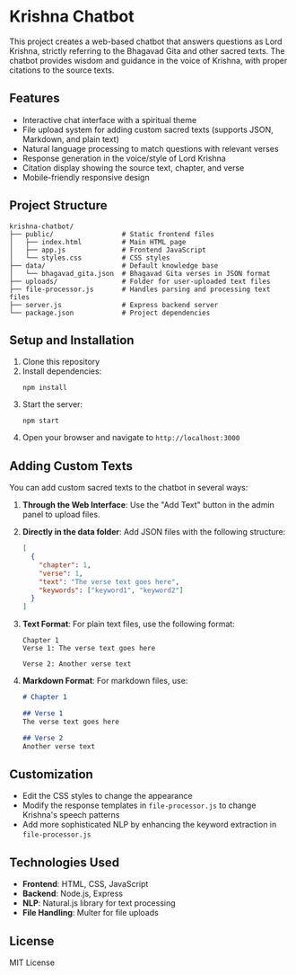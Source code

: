# Krishna Chatbot

This project creates a web-based chatbot that answers questions as Lord Krishna, strictly referring to the Bhagavad Gita and other sacred texts. The chatbot provides wisdom and guidance in the voice of Krishna, with proper citations to the source texts.

## Features

- Interactive chat interface with a spiritual theme
- File upload system for adding custom sacred texts (supports JSON, Markdown, and plain text)
- Natural language processing to match questions with relevant verses
- Response generation in the voice/style of Lord Krishna
- Citation display showing the source text, chapter, and verse
- Mobile-friendly responsive design

## Project Structure

```
krishna-chatbot/
├── public/                 # Static frontend files
│   ├── index.html          # Main HTML page
│   ├── app.js              # Frontend JavaScript
│   └── styles.css          # CSS styles
├── data/                   # Default knowledge base
│   └── bhagavad_gita.json  # Bhagavad Gita verses in JSON format
├── uploads/                # Folder for user-uploaded text files
├── file-processor.js       # Handles parsing and processing text files
├── server.js               # Express backend server
└── package.json            # Project dependencies
```

## Setup and Installation

1. Clone this repository
2. Install dependencies:
   ```
   npm install
   ```
3. Start the server:
   ```
   npm start
   ```
4. Open your browser and navigate to `http://localhost:3000`

## Adding Custom Texts

You can add custom sacred texts to the chatbot in several ways:

1. **Through the Web Interface**: Use the "Add Text" button in the admin panel to upload files.

2. **Directly in the data folder**: Add JSON files with the following structure:
   ```json
   [
     {
       "chapter": 1,
       "verse": 1,
       "text": "The verse text goes here",
       "keywords": ["keyword1", "keyword2"]
     }
   ]
   ```

3. **Text Format**: For plain text files, use the following format:
   ```
   Chapter 1
   Verse 1: The verse text goes here

   Verse 2: Another verse text
   ```

4. **Markdown Format**: For markdown files, use:
   ```md
   # Chapter 1
   
   ## Verse 1
   The verse text goes here
   
   ## Verse 2
   Another verse text
   ```

## Customization

- Edit the CSS styles to change the appearance
- Modify the response templates in `file-processor.js` to change Krishna's speech patterns
- Add more sophisticated NLP by enhancing the keyword extraction in `file-processor.js`

## Technologies Used

- **Frontend**: HTML, CSS, JavaScript
- **Backend**: Node.js, Express
- **NLP**: Natural.js library for text processing
- **File Handling**: Multer for file uploads

## License

MIT License